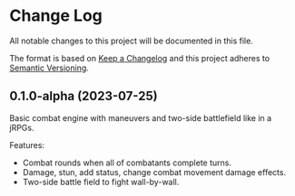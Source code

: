 # Change Log
All notable changes to this project will be documented in this file.
 
The format is based on [Keep a Changelog](http://keepachangelog.com/)
and this project adheres to [Semantic Versioning](http://semver.org/).

## 0.1.0-alpha (2023-07-25)
  
Basic combat engine with maneuvers and two-side battlefield like in a jRPGs.

Features:
*   Combat rounds when all of combatants complete turns.
*   Damage, stun, add status, change combat movement damage effects.
*   Two-side battle field to fight wall-by-wall.